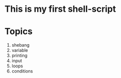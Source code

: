 # This is my first shell-script

# Topics
1. shebang
2. variable
3. printing
4. input
5. loops
6. conditions 
